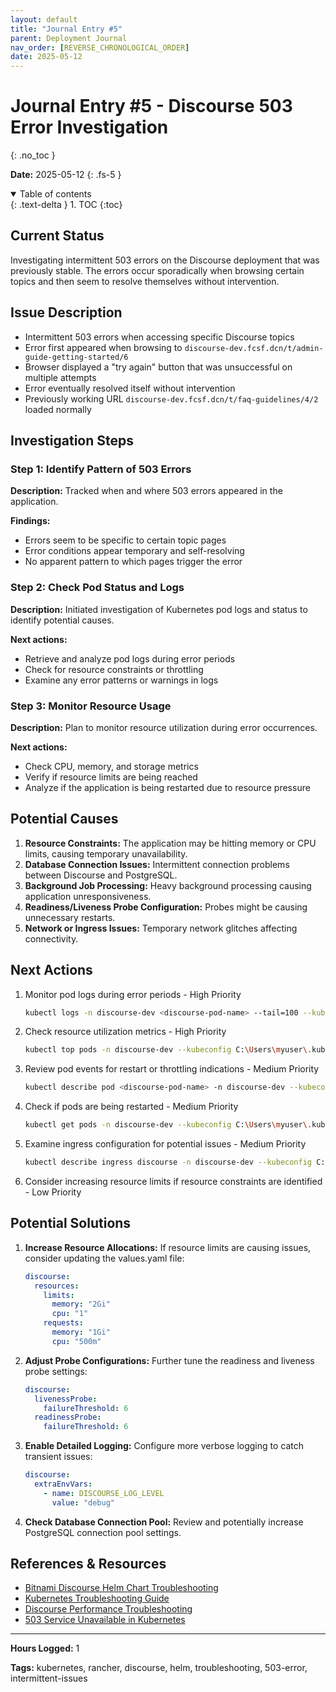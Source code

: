 ```yaml
---
layout: default
title: "Journal Entry #5"
parent: Deployment Journal
nav_order: [REVERSE_CHRONOLOGICAL_ORDER]
date: 2025-05-12
---
```


# Journal Entry #5 - Discourse 503 Error Investigation
{: .no_toc }

**Date:** 2025-05-12
{: .fs-5 }

<details open markdown="block">
  <summary>
    Table of contents
  </summary>
  {: .text-delta }
1. TOC
{:toc}
</details>

## Current Status

Investigating intermittent 503 errors on the Discourse deployment that was previously stable. The errors occur sporadically when browsing certain topics and then seem to resolve themselves without intervention.

## Issue Description

- Intermittent 503 errors when accessing specific Discourse topics
- Error first appeared when browsing to `discourse-dev.fcsf.dcn/t/admin-guide-getting-started/6`
- Browser displayed a "try again" button that was unsuccessful on multiple attempts
- Error eventually resolved itself without intervention
- Previously working URL `discourse-dev.fcsf.dcn/t/faq-guidelines/4/2` loaded normally

## Investigation Steps

### Step 1: Identify Pattern of 503 Errors

**Description:** Tracked when and where 503 errors appeared in the application.

**Findings:** 
- Errors seem to be specific to certain topic pages
- Error conditions appear temporary and self-resolving
- No apparent pattern to which pages trigger the error

### Step 2: Check Pod Status and Logs

**Description:** Initiated investigation of Kubernetes pod logs and status to identify potential causes.

**Next actions:**
- Retrieve and analyze pod logs during error periods
- Check for resource constraints or throttling
- Examine any error patterns or warnings in logs

### Step 3: Monitor Resource Usage

**Description:** Plan to monitor resource utilization during error occurrences.

**Next actions:**
- Check CPU, memory, and storage metrics
- Verify if resource limits are being reached
- Analyze if the application is being restarted due to resource pressure

## Potential Causes

1. **Resource Constraints:** The application may be hitting memory or CPU limits, causing temporary unavailability.
2. **Database Connection Issues:** Intermittent connection problems between Discourse and PostgreSQL.
3. **Background Job Processing:** Heavy background processing causing application unresponsiveness.
4. **Readiness/Liveness Probe Configuration:** Probes might be causing unnecessary restarts.
5. **Network or Ingress Issues:** Temporary network glitches affecting connectivity.

## Next Actions

1. Monitor pod logs during error periods - High Priority
   ```bash
   kubectl logs -n discourse-dev <discourse-pod-name> --tail=100 --kubeconfig C:\Users\myuser\.kube\rancher-e.yaml
   ```

2. Check resource utilization metrics - High Priority
   ```bash
   kubectl top pods -n discourse-dev --kubeconfig C:\Users\myuser\.kube\rancher-e.yaml
   ```

3. Review pod events for restart or throttling indications - Medium Priority
   ```bash
   kubectl describe pod <discourse-pod-name> -n discourse-dev --kubeconfig C:\Users\myuser\.kube\rancher-e.yaml
   ```

4. Check if pods are being restarted - Medium Priority
   ```bash
   kubectl get pods -n discourse-dev --kubeconfig C:\Users\myuser\.kube\rancher-e.yaml -w
   ```

5. Examine ingress configuration for potential issues - Medium Priority
   ```bash
   kubectl describe ingress discourse -n discourse-dev --kubeconfig C:\Users\myuser\.kube\rancher-e.yaml
   ```

6. Consider increasing resource limits if resource constraints are identified - Low Priority

## Potential Solutions

1. **Increase Resource Allocations:** If resource limits are causing issues, consider updating the values.yaml file:
   ```yaml
   discourse:
     resources:
       limits:
         memory: "2Gi"
         cpu: "1"
       requests:
         memory: "1Gi"
         cpu: "500m"
   ```

2. **Adjust Probe Configurations:** Further tune the readiness and liveness probe settings:
   ```yaml
   discourse:
     livenessProbe:
       failureThreshold: 6
     readinessProbe:
       failureThreshold: 6
   ```

3. **Enable Detailed Logging:** Configure more verbose logging to catch transient issues:
   ```yaml
   discourse:
     extraEnvVars:
       - name: DISCOURSE_LOG_LEVEL
         value: "debug"
   ```

4. **Check Database Connection Pool:** Review and potentially increase PostgreSQL connection pool settings.

## References & Resources

- [Bitnami Discourse Helm Chart Troubleshooting](https://artifacthub.io/packages/helm/bitnami/discourse)
- [Kubernetes Troubleshooting Guide](https://kubernetes.io/docs/tasks/debug/)
- [Discourse Performance Troubleshooting](https://meta.discourse.org/t/discourse-performance-troubleshooting-guide/40726)
- [503 Service Unavailable in Kubernetes](https://kubernetes.io/docs/reference/kubectl/cheatsheet/#interacting-with-running-pods)

---

**Hours Logged:** 1

**Tags:** kubernetes, rancher, discourse, helm, troubleshooting, 503-error, intermittent-issues